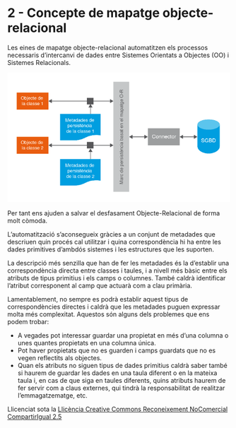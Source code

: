 # 2 - Concepte de mapatge objecte-relacional

Les eines de mapatge objecte-relacional automatitzen els processos necessaris
d’intercanvi de dades entre Sistemes Orientats a Objectes (OO) i Sistemes
Relacionals.

![T5_2_1](T5_2_1.png)

Per tant ens ajuden a salvar el desfasament Objecte-Relacional de forma molt
còmoda.

L’automatització s’aconsegueix gràcies a un conjunt de metadades que descriuen
quin procés cal utilitzar i quina correspondència hi ha entre les dades
primitives d’ambdós sistemes i les estructures que les suporten.

La descripció més senzilla que han de fer les metadades és la d’establir una
correspondència directa entre classes i taules, i a nivell més bàsic entre els
atributs de tipus primitius i els camps o columnes. També caldrà identificar
l’atribut corresponent al camp que actuarà com a clau primària.

Lamentablement, no sempre es podrà establir aquest tipus de correspondències
directes i caldrà que les metadades puguen expressar molta més complexitat.
Aquestos són alguns dels problemes que ens podem trobar:

  * A vegades pot interessar guardar una propietat en més d’una columna o unes quantes propietats en una columna única.
  * Pot haver propietats que no es guarden i camps guardats que no es vegen reflectits als objectes.
  * Quan els atributs no siguen tipus de dades primitius caldrà saber també si haurem de guardar les dades en una taula diferent o en la mateixa taula i, en cas de que siga en taules diferents, quins atributs haurem de fer servir com a claus externes, qui tindrà la responsabilitat de realitzar l’emmagatzematge, etc. 



Llicenciat sota la  [Llicència Creative Commons Reconeixement NoComercial
CompartirIgual 2.5](http://creativecommons.org/licenses/by-nc-sa/2.5/)

